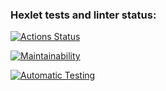 ### Hexlet tests and linter status:
[![Actions Status](https://github.com/mortalpjero/frontend-project-11/workflows/hexlet-check/badge.svg)](https://github.com/mortalpjero/frontend-project-11/actions)

[![Maintainability](https://api.codeclimate.com/v1/badges/f98100301fd21efe2376/maintainability)](https://codeclimate.com/github/mortalpjero/frontend-project-22/maintainability)

[![Automatic Testing](https://github.com/mortalpjero/frontend-project-11/actions/workflows/nodejs.yml/badge.svg)](https://github.com/mortalpjero/frontend-project-11/actions)
